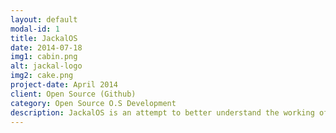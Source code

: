 ```yaml
---
layout: default
modal-id: 1
title: JackalOS
date: 2014-07-18
img1: cabin.png
alt: jackal-logo
img2: cake.png
project-date: April 2014
client: Open Source (Github)
category: Open Source O.S Development
description: JackalOS is an attempt to better understand the working of simple GUI based operating systems, by creating one! It is built using the COSMOS toolkit and is typed in C#. Under Active development with love by Raghav, Abhinav & Sarthak
---
```


